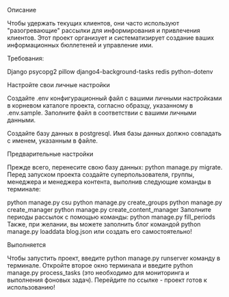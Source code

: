 Описание

Чтобы удержать текущих клиентов, они часто используют "разогревающие" 
рассылки для информирования и привлечения клиентов. 
Этот проект организует и систематизирует создание 
ваших информационных бюллетеней и управление ими.

Требования:

Django
psycopg2
pillow
django4-background-tasks
redis
python-dotenv

Настройте свои личные настройки

Создайте .env конфигурационный файл с вашими личными настройками 
в корневом каталоге проекта, согласно образцу, указанному в .env.sample. 
Заполните файл в соответствии с вашими личными данными.

Создайте базу данных в postgresql. Имя базы данных должно 
совпадать с именем, указанным в файле.

Предварительные настройки

Прежде всего, перенесите свою базу данных: python manage.py migrate.
Перед запуском проекта создайте суперпользователя, группы, менеджера и 
менеджера контента, выполнив следующие команды в терминале:

python manage.py csu
python manage.py create_groups
python manage.py create_manager
python manage.py create_content_manager
Заполните периоды рассылок с помощью команды:
python manage.py fill_periods Также, при желании, 
вы можете заполнить блог командой python manage.py loaddata blog.json 
или создать его самостоятельно!

Выполняется

Чтобы запустить проект, введите python manage.py runserver команду 
в терминале. Откройте второе окно терминала и 
введите python manage.py process_tasks (это необходимо для мониторинга и выполнения фоновых задач).
Перейдите по ссылке - проект готов к использованию!